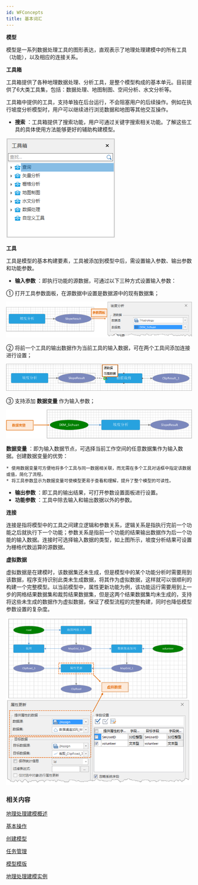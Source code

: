 ```yaml
---
id: WFConcepts
title: 基本词汇
---
```

**模型**

模型是一系列数据处理工具的图形表达，直观表示了地理处理建模中的所有工具（功能），以及相应的连接关系。

**工具箱**

工具箱提供了各种地理数据处理、分析工具，是整个模型构成的基本单元。目前提供了6大类工具集，包括：数据处理、地图制图、空间分析、水文分析等。

工具箱中提供的工具，支持单独在后台运行，不会阻塞用户的后续操作。例如在执行坡度分析模型时，用户可以继续进行浏览数据和地图等其他交互操作。

  * **搜索** ：工具箱提供了搜索功能，用户可通过关键字搜索相关功能。了解这些工具的具体使用方法能够更好的辅助构建模型。

![](img/SearchTools.png)

**工具**

工具是模型的基本构建要素，工具被添加到模型中后，需设置输入参数、输出参数和功能参数。

  * **输入参数** ：即执行功能的源数据，可通过以下三种方式设置输入参数： 

① 打开工具参数面板，在源数据中设置是数据源中的现有数据集；

![](img/ToolGraphic2.png)

② 将前一个工具的输出数据作为当前工具的输入数据，可在两个工具间添加连接进行设置；

![](img/ToolGraphic4.png)

③ 支持添加 **数据变量** 作为输入参数；

![](img/ToolGraphic5.png)

**数据变量** ：即为输入数据节点，可选择当前工作空间的任意数据集作为输入数据。创建数据变量的优势：

    * 使用数据变量可方便地将多个工具与同一数据相关联，而无需在多个工具对话框中指定该数据或值，简化了流程。 
    * 将工具参数显示为数据变量可使模型更易于查看和理解，提升了整个模型的可读性。 

  * **输出参数** ：即工具的输出结果，可打开参数设置面板进行设置。
  * **功能参数** ：工具中除去输入和输出数据以外的参数。

**连接**

连接是指将模型中的工具之间建立逻辑和参数关系，逻辑关系是指执行完前一个功能之后就执行下一个功能；参数关系是指前一个功能的结果输出数据作为后一个功能的输入数据。连接时可选择输入数据的类型，如上图所示，坡度分析结果可设置为栅格代数运算的源数据。

**虚拟数据**

虚拟数据是在建模时，该数据集还未生成，但是模型中的某个功能分析时需要用到该数据，程序支持识别此类未生成数据，将其作为虚拟数据，这样就可以很顺利的构建一个完整模型。以当前模型中，属性更新功能为例，该功能运行需要用到上一步的网格结果数据集和裁剪结果数据集，但是这两个结果数据集均未生成的，支持将这些未生成的数据作为虚拟数据，保证了模型流程的完整构建，同时也降低模型参数设置的复杂度。

![](img/VirtualData2.png)  

### 相关内容

 [地理处理建模概述](WorkFlowSummarize)

 [基本操作](WFBasicOperation)

 [创建模型](CreatWorkFlow)

 [任务管理](WFTaskManagement)

 [模型模版](WorkFlowTemplate)

 [地理处理建模实例](WorkFlowApplications)

